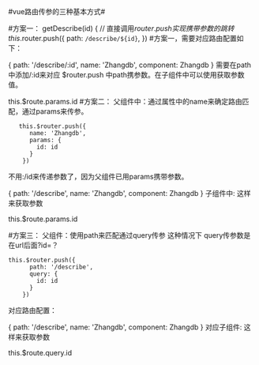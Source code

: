 #vue路由传参的三种基本方式#

#方案一：
      getDescribe(id) {
//   直接调用$router.push 实现携带参数的跳转
        this.$router.push({
          path: `/describe/${id}`,
        })
#方案一，需要对应路由配置如下：

   {
     path: '/describe/:id',
     name: 'Zhangdb',
     component: Zhangdb
   }
需要在path中添加/:id来对应 $router.push 中path携参数。在子组件中可以使用获取参数值。

this.$route.params.id
#方案二：
父组件中：通过属性中的name来确定路由匹配，通过params来传参。

       this.$router.push({
          name: 'Zhangdb',
          params: {
            id: id
          }
        })
 不用:/id来传递参数了，因为父组件已用params携带参数。

   {
     path: '/describe',
     name: 'Zhangdb',
     component: Zhangdb
   }
子组件中: 这样来获取参数

this.$route.params.id

#方案三：
父组件：使用path来匹配通过query传参
这种情况下 query传参数是在url后面?id=？

    this.$router.push({
          path: '/describe',
          query: {
            id: id
          }
        })
对应路由配置：

   {
     path: '/describe',
     name: 'Zhangdb',
     component: Zhangdb
   }
对应子组件: 这样来获取参数

this.$route.query.id